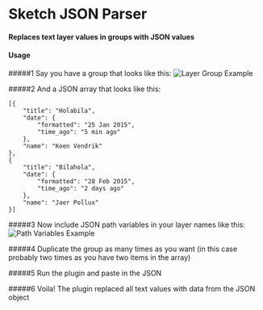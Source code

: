 Sketch JSON Parser
=================
#### Replaces text layer values in groups with JSON values

#### Usage
#####1 Say you have a group that looks like this:
![Layer Group Example](http://i.imgur.com/6h3fQYj.png)

#####2 And a JSON array that looks like this:
```
[{
    "title": "Holabila",
    "date": {
        "formatted": "25 Jan 2015",
        "time_ago": "5 min ago"
    },
    "name": "Koen Vendrik"
},
{
    "title": "Bilahola",
    "date": {
        "formatted": "28 Feb 2015",
        "time_ago": "2 days ago"
    },
    "name": "Jaer Pollux"
}]
```

#####3 Now include JSON path variables in your layer names like this:
![Path Variables Example](http://i.imgur.com/IBZMRic.png)

#####4 Duplicate the group as many times as you want
(in this case probably two times as you have two items in the array)

#####5 Run the plugin and paste in the JSON

#####6 Voila! The plugin replaced all text values with data from the JSON object

